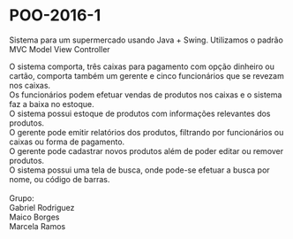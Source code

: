 # POO-2016-1
Sistema para um supermercado usando Java + Swing.
Utilizamos o padrão MVC
Model
View
Controller

O sistema comporta, três caixas para pagamento com opção dinheiro ou cartão, comporta também um gerente e cinco funcionários que se revezam nos caixas.<br>
Os funcionários podem efetuar vendas de produtos nos caixas e o sistema faz a baixa no estoque.<br>
O sistema possui estoque de produtos com informações relevantes dos produtos.<br>
O gerente pode emitir relatórios dos produtos, filtrando por funcionários ou caixas ou forma de pagamento.<br>
O gerente pode cadastrar novos produtos além de poder editar ou remover produtos.<br>
O sistema possui uma tela de busca, onde pode-se efetuar a busca por nome, ou código de barras.<br>
<br>
Grupo:<br>
Gabriel Rodriguez<br>Maico Borges<br>Marcela Ramos<br>
